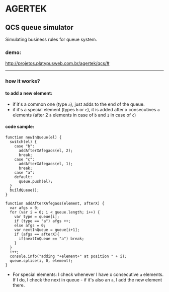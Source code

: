 # AGERTEK
## QCS queue simulator

Simulating business rules for queue system.

### demo:
http://projetos.platypusweb.com.br/agertek/qcs/#

---
### how it works?

#### to add a new element:
- if it's a common one (type `a`), just adds to the end of the queue.
- if it's a special element (types `b` or `c`), it is added after x consecutives `a` elements (after 2 `a` elements in case of `b` and `1` in case of `c`)

#### code sample:
```
function newInQueue(el) {
  switch(el) {
    case "b":
      addAfterXAfegaos(el, 2);
      break;
    case "c":
      addAfterXAfegaos(el, 1);
      break;
    case "a":
    default:
      queue.push(el);
  }
  buildQueue();
}

function addAfterXAfegaos(element, afterX) {
  var afgs = 0;
  for (var i = 0; i < queue.length; i++) {
    var type = queue[i];
    if (type == "a") afgs ++;
    else afgs = 0;
    var nextInQueue = queue[i+1];
    if (afgs == afterX){
      if(nextInQueue == "a") break;
    }
  }
  i++;
  console.info("adding "+element+" at position " + i);
  queue.splice(i, 0, element);
}
```

- For special elements:
I check whenever I have x consecutive `a` elements. If I do, I check the next in queue - if it's also an `a`, I add the new element there.



